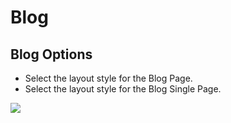 # Blog

## Blog Options


* Select the layout style for the Blog Page.
* Select the layout style for the Blog Single Page.

![](http://transvelo.github.io/docs/playhouse/images/theme-options-blog.png)
